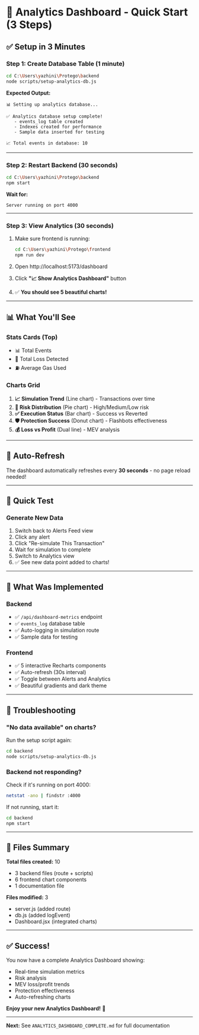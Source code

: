 # 🚀 Analytics Dashboard - Quick Start (3 Steps)

## ✅ Setup in 3 Minutes

### Step 1: Create Database Table (1 minute)

```bash
cd C:\Users\yazhini\Protego\backend
node scripts/setup-analytics-db.js
```

**Expected Output:**
```
📊 Setting up analytics database...

✅ Analytics database setup complete!
   - events_log table created
   - Indexes created for performance
   - Sample data inserted for testing

📈 Total events in database: 10
```

---

### Step 2: Restart Backend (30 seconds)

```bash
cd C:\Users\yazhini\Protego\backend
npm start
```

**Wait for:**
```
Server running on port 4000
```

---

### Step 3: View Analytics (30 seconds)

1. Make sure frontend is running:
   ```bash
   cd C:\Users\yazhini\Protego\frontend
   npm run dev
   ```

2. Open http://localhost:5173/dashboard

3. Click **"📈 Show Analytics Dashboard"** button

4. ✅ **You should see 5 beautiful charts!**

---

## 📊 What You'll See

### Stats Cards (Top)
- 📊 Total Events
- 💸 Total Loss Detected
- ⛽ Average Gas Used

### Charts Grid
1. **📈 Simulation Trend** (Line chart) - Transactions over time
2. **🎯 Risk Distribution** (Pie chart) - High/Medium/Low risk
3. **✅ Execution Status** (Bar chart) - Success vs Reverted
4. **🛡️ Protection Success** (Donut chart) - Flashbots effectiveness
5. **💰 Loss vs Profit** (Dual line) - MEV analysis

---

## 🔄 Auto-Refresh

The dashboard automatically refreshes every **30 seconds** - no page reload needed!

---

## 🧪 Quick Test

### Generate New Data

1. Switch back to Alerts Feed view
2. Click any alert
3. Click "Re-simulate This Transaction"
4. Wait for simulation to complete
5. Switch to Analytics view
6. ✅ See new data point added to charts!

---

## 🎯 What Was Implemented

### Backend
- ✅ `/api/dashboard-metrics` endpoint
- ✅ `events_log` database table
- ✅ Auto-logging in simulation route
- ✅ Sample data for testing

### Frontend
- ✅ 5 interactive Recharts components
- ✅ Auto-refresh (30s interval)
- ✅ Toggle between Alerts and Analytics
- ✅ Beautiful gradients and dark theme

---

## 🐛 Troubleshooting

### "No data available" on charts?

Run the setup script again:
```bash
cd backend
node scripts/setup-analytics-db.js
```

### Backend not responding?

Check if it's running on port 4000:
```bash
netstat -ano | findstr :4000
```

If not running, start it:
```bash
cd backend
npm start
```

---

## 📝 Files Summary

**Total files created:** 10
- 3 backend files (route + scripts)
- 6 frontend chart components
- 1 documentation file

**Files modified:** 3
- server.js (added route)
- db.js (added logEvent)
- Dashboard.jsx (integrated charts)

---

## ✅ Success!

You now have a complete Analytics Dashboard showing:
- Real-time simulation metrics
- Risk analysis
- MEV loss/profit trends
- Protection effectiveness
- Auto-refreshing charts

**Enjoy your new Analytics Dashboard!** 🎉

---

**Next:** See `ANALYTICS_DASHBOARD_COMPLETE.md` for full documentation
